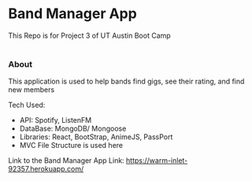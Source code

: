 <h1>Band Manager App</h1>

This Repo is for Project 3 of UT Austin Boot Camp </br></br>

<h3 style="bold">About</h1>
<p>This application is used to help bands find gigs, see their rating, and find new members</p>
 
Tech Used: </br>
- API: Spotify, ListenFM
- DataBase: MongoDB/ Mongoose
- Libraries: React, BootStrap, AnimeJS, PassPort
- MVC File Structure is used here

Link to the Band Manager App
Link: https://warm-inlet-92357.herokuapp.com/

